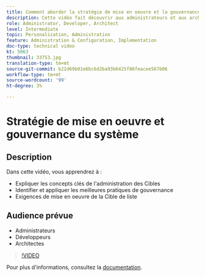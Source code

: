 ```yaml
---
title: Comment aborder la stratégie de mise en oeuvre et la gouvernance du système
description: Cette vidéo fait découvrir aux administrateurs et aux architectes les concepts clés de l'administration et de la mise en oeuvre de l'Adobe Target. Regardez cette vidéo pour découvrir comment identifier et appliquer les meilleures pratiques de gouvernance et les exigences de mise en oeuvre des Cibles de liste.
role: Administrator, Developer, Architect
level: Intermediate
topic: Personalization, Administration
feature: Administration & Configuration, Implementation
doc-type: technical video
kt: 5063
thumbnail: 33753.jpg
translation-type: tm+mt
source-git-commit: b21d69b01e6bc6d2ba93b6425f86feacee567b06
workflow-type: tm+mt
source-wordcount: '99'
ht-degree: 3%

---
```



# Stratégie de mise en oeuvre et gouvernance du système

## Description

Dans cette vidéo, vous apprendrez à :

* Expliquer les concepts clés de l&#39;administration des Cibles
* Identifier et appliquer les meilleures pratiques de gouvernance
* Exigences de mise en oeuvre de la Cible de liste

## Audience prévue

* Administrateurs
* Développeurs
* Architectes

>[!VIDEO](https://video.tv.adobe.com/v/33753/?quality=12)

Pour plus d&#39;informations, consultez la [documentation](https://docs.adobe.com/content/help/en/target/using/administer/administrating-target.html).
